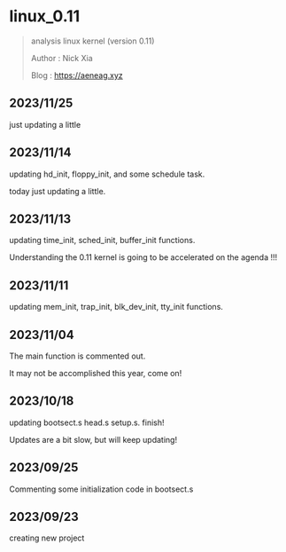 # linux_0.11

> analysis linux kernel (version 0.11)
>
> Author : Nick Xia
>
> Blog    : https://aeneag.xyz  

## 2023/11/25

just updating a little

## 2023/11/14

updating hd_init, floppy_init, and some schedule task.

today just updating a little.

## 2023/11/13

updating time_init, sched_init, buffer_init functions.

Understanding the 0.11 kernel is going to be accelerated on the agenda !!!

## 2023/11/11

updating mem_init, trap_init, blk_dev_init, tty_init functions.

## 2023/11/04

The main function is commented out.

It may not be accomplished this year, come on!

## 2023/10/18

updating bootsect.s head.s setup.s. finish!

Updates are a bit slow, but will keep updating!

## 2023/09/25

Commenting some initialization code in bootsect.s

## 2023/09/23

creating new project 
